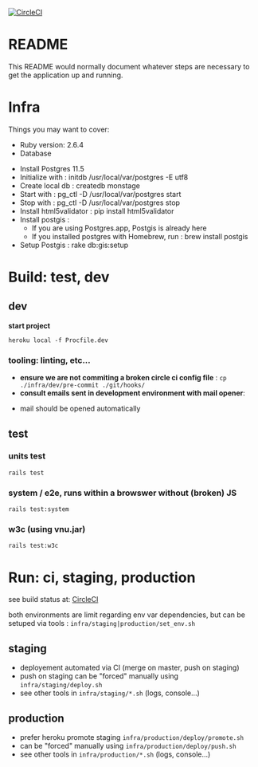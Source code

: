 [![CircleCI](https://circleci.com/gh/betagouv/monstage.svg?style=svg)](https://circleci.com/gh/betagouv/monstage)
# README


This README would normally document whatever steps are necessary to get the
application up and running.

# Infra
Things you may want to cover:

* Ruby version: 2.6.4
* Database
- Install Postgres 11.5
- Initialize with : initdb /usr/local/var/postgres -E utf8
- Create local db : createdb monstage
- Start with : pg_ctl -D /usr/local/var/postgres start
- Stop with : pg_ctl -D /usr/local/var/postgres stop
- Install html5validator : pip install html5validator
- Install postgis :
  - If you are using Postgres.app, Postgis is already here
  - If you installed postgres with Homebrew, run : brew install postgis
- Setup Postgis : rake db:gis:setup

# Build: test, dev

## dev

**start project**

```
heroku local -f Procfile.dev
```

### tooling: linting, etc...

* **ensure we are not commiting a broken circle ci config file** : ``` cp ./infra/dev/pre-commit ./git/hooks/ ```
* **consult emails sent in development environment with mail opener**:
- mail should be opened automatically

## test

### units test

```rails test```

### system / e2e, runs within a browswer __without__ (broken) JS

```rails test:system```

### w3c (using vnu.jar)

```rails test:w3c```

# Run: ci, staging, production

see build status at: [CircleCI](https://circleci.com/gh/betagouv/monstage)

both environments are limit regarding env var dependencies, but can be setuped via tools : ```infra/staging|production/set_env.sh```

## staging

* deployement automated via CI (merge on master, push on staging)
* push on staging can be "forced" manually using ```infra/staging/deploy.sh```
* see other tools in ```infra/staging/*.sh```  (logs, console...)

## production

* prefer heroku promote staging ```infra/production/deploy/promote.sh```
* can be "forced" manually using ```infra/production/deploy/push.sh```
* see other tools in ```infra/production/*.sh``` (logs, console...)


